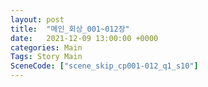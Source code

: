 ```yaml
---
layout: post
title:  "메인_회상_001~012장"
date:   2021-12-09 13:00:00 +0000
categories: Main
Tags: Story Main
SceneCode: ["scene_skip_cp001-012_q1_s10"]
---
```

